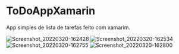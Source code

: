 # ToDoAppXamarin
App simples de lista de tarefas feito com xamarim.

![Screenshot_20220320-162428](https://user-images.githubusercontent.com/81589945/159179912-772b09e7-7e2d-404e-9ebf-65726ea12b5e.jpg)
![Screenshot_20220320-162534](https://user-images.githubusercontent.com/81589945/159179786-3a75d900-79bc-4809-803f-ec74cd9d4111.jpg)
![Screenshot_20220320-162755](https://user-images.githubusercontent.com/81589945/159179789-035380db-3dac-4a4d-8fc3-1da674efe465.jpg)
![Screenshot_20220320-162800](https://user-images.githubusercontent.com/81589945/159179790-b653aa49-b658-4971-8069-383ba9d549ba.jpg)
